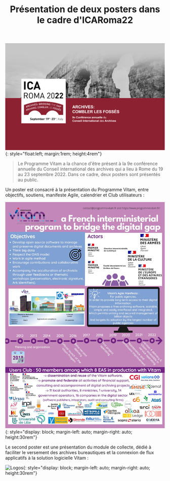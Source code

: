 ﻿---
layout: post
title: Présentation de deux posters dans le cadre d'ICARoma22
---

![Logos](/public/images/ICARome.png){: style="float:left; margin:1rem; height:4rem"}
> Le Programme Vitam a la chance d'être présent à la 9e conférence annuelle du Conseil international des archives qui a lieu à Rome du 19 au 23 septembre 2022. Dans ce cadre, deux posters sont présentés au public.

Un poster est consacré à la présentation du Programme Vitam, entre objectifs, soutiens, manifeste Agile, calendrier et Club utilisateurs :

![Logos](/public/images/Rome1.jpg){: style="display: block; margin-left: auto; margin-right: auto; height:30rem"} 

Le second poster est une présentation du module de collecte, dédié à faciliter le versement des archives bureautiques et la connexion de flux applicatifs à la solution logicielle Vitam :

![Logos](/public/images/Rome2.jpg){: style="display: block; margin-left: auto; margin-right: auto; height:30rem"} 
